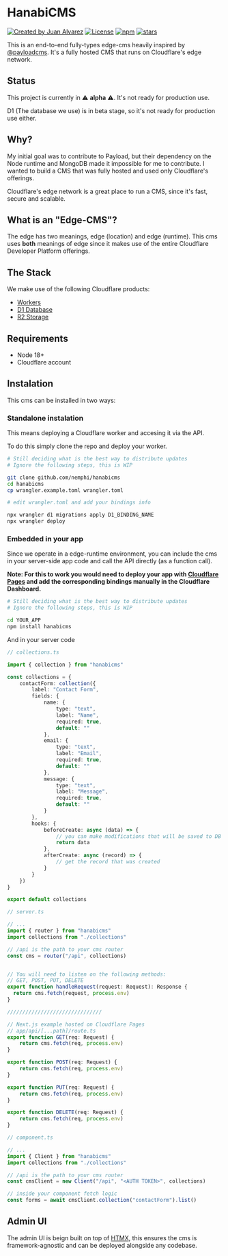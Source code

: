 # HanabiCMS

<a href="https://twitter.com/shixzie" rel="nofollow"><img src="https://img.shields.io/badge/created%20by-@shixzie-4BBAAB.svg" alt="Created by Juan Alvarez"></a>
<a href="https://opensource.org/licenses/MIT" rel="nofollow"><img src="https://img.shields.io/github/license/hanabicms" alt="License"></a>
<a href="https://www.npmjs.com/package/hanabicms" rel="nofollow"><img src="https://img.shields.io/npm/dw/hanabicms.svg" alt="npm"></a>
<a href="https://www.npmjs.com/package/hanabicms" rel="nofollow"><img src="https://img.shields.io/github/stars/hanabicms" alt="stars"></a>

This is an end-to-end fully-types edge-cms heavily inspired by [@payloadcms](https://github.com/payloadcms/payload). It's a fully hosted CMS that runs on Cloudflare's edge network.

## Status

This project is currently in ⚠️ **alpha** ⚠️. It's not ready for production use.

D1 (The database we use) is in beta stage, so it's not ready for production use either.

## Why?

My initial goal was to contribute to Payload, but their dependency on the Node runtime and MongoDB made it impossible for me to contribute. I wanted to build a CMS that was fully hosted and used only Cloudflare's offerings.

Cloudflare's edge network is a great place to run a CMS, since it's fast, secure and scalable.

## What is an "Edge-CMS"?

The edge has two meanings, edge (location) and edge (runtime). This cms uses **both** meanings of edge since it makes use of the entire Cloudflare Developer Platform offerings.

## The Stack

We make use of the following Cloudflare products:

* [Workers](https://www.cloudflare.com/products/workers/)
* [D1 Database](https://www.cloudflare.com/products/d1/)
* [R2 Storage](https://www.cloudflare.com/products/r2/)

## Requirements

* Node 18+
* Cloudflare account

## Instalation

This cms can be installed in two ways:

### Standalone instalation

This means deploying a Cloudflare worker and accesing it via the API.

To do this simply clone the repo and deploy your worker.

```bash
# Still deciding what is the best way to distribute updates
# Ignore the following steps, this is WIP

git clone github.com/nemphi/hanabicms
cd hanabicms
cp wrangler.example.toml wrangler.toml

# edit wrangler.toml and add your bindings info

npx wrangler d1 migrations apply D1_BINDING_NAME
npx wrangler deploy
```

### Embedded in your app

Since we operate in a edge-runtime environment, you can include the cms in your server-side app code and call the API directly (as a function call).

**Note: For this to work you would need to deploy your app with [Cloudflare Pages](https://pages.cloudflare.com/) and add the corresponding bindings manually in the Cloudflare Dashboard.**

```bash
# Still deciding what is the best way to distribute updates
# Ignore the following steps, this is WIP

cd YOUR_APP
npm install hanabicms
```

And in your server code

```ts
// collections.ts

import { collection } from "hanabicms"

const collections = {
    contactForm: collection({
        label: "Contact Form",
        fields: {
            name: {
                type: "text",
                label: "Name",
                required: true,
                default: ""
            },
            email: {
                type: "text",
                label: "Email",
                required: true,
                default: ""
            },
            message: {
                type: "text",
                label: "Message",
                required: true,
                default: ""
            }
        },
        hooks: {
            beforeCreate: async (data) => {
                // you can make modifications that will be saved to DB
                return data
            },
            afterCreate: async (record) => {
                // get the record that was created
            }
        }
    })
}

export default collections
```

```ts
// server.ts

// ...
import { router } from "hanabicms"
import collections from "./collections"

// /api is the path to your cms router
const cms = router("/api", collections)


// You will need to listen on the following methods:
// GET, POST, PUT, DELETE
export function handleRequest(request: Request): Response {
  return cms.fetch(request, process.env)
}

///////////////////////////////

// Next.js example hosted on Cloudflare Pages
// app/api/[...path]/route.ts
export function GET(req: Request) {
    return cms.fetch(req, process.env)
}

export function POST(req: Request) {
    return cms.fetch(req, process.env)
}

export function PUT(req: Request) {
    return cms.fetch(req, process.env)
}

export function DELETE(req: Request) {
    return cms.fetch(req, process.env)
}
```

```ts
// component.ts

// ...
import { Client } from "hanabicms"
import collections from "./collections"

// /api is the path to your cms router
const cmsClient = new Client("/api", "<AUTH TOKEN>", collections)

// inside your component fetch logic
const forms = await cmsClient.collection("contactForm").list()
```

## Admin UI

The admin UI is beign built on top of [HTMX](https://htmx.org/), this ensures the cms is framework-agnostic and can be deployed alongside any codebase.